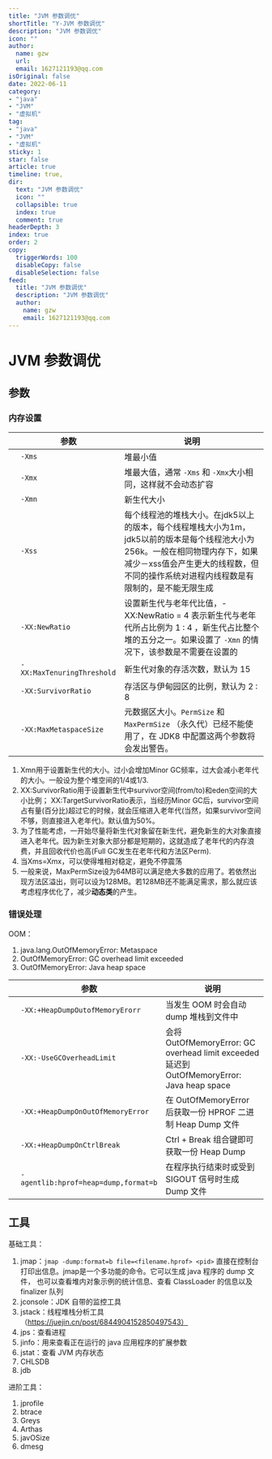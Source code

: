 ```yaml
---
title: "JVM 参数调优"
shortTitle: "Y-JVM 参数调优"
description: "JVM 参数调优"
icon: ""
author: 
  name: gzw
  url: 
  email: 1627121193@qq.com
isOriginal: false
date: 2022-06-11
category: 
- "java"
- "JVM"
- "虚拟机"
tag:
- "java"
- "JVM"
- "虚拟机"
sticky: 1
star: false
article: true
timeline: true,
dir:
  text: "JVM 参数调优"
  icon: ""
  collapsible: true
  index: true
  comment: true
headerDepth: 3
index: true
order: 2
copy:
  triggerWords: 100
  disableCopy: false
  disableSelection: false
feed:
  title: "JVM 参数调优"
  description: "JVM 参数调优"
  author:
    name: gzw
    email: 1627121193@qq.com
---
```








# JVM 参数调优



## 参数

### 内存设置

|      | 参数                       | 说明                                                         |
| ---- | -------------------------- | ------------------------------------------------------------ |
|      | `-Xms`                     | 堆最小值                                                     |
|      | `-Xmx`                     | 堆最大值，通常 `-Xms` 和 `-Xmx`大小相同，这样就不会动态扩容  |
|      | `-Xmn`                     | 新生代大小                                                   |
|      | `-Xss`                     | 每个线程池的堆栈大小。在jdk5以上的版本，每个线程堆栈大小为1m，jdk5以前的版本是每个线程池大小为256k。一般在相同物理内存下，如果减少－xss值会产生更大的线程数，但不同的操作系统对进程内线程数是有限制的，是不能无限生成 |
|      | `-XX:NewRatio`             | 设置新生代与老年代比值，-XX:NewRatio = 4 表示新生代与老年代所占比例为 1 : 4 ，新生代占比整个堆的五分之一。如果设置了 `-Xmn` 的情况下，该参数是不需要在设置的 |
|      | `-XX:MaxTenuringThreshold` | 新生代对象的存活次数，默认为 15                              |
|      | `-XX:SurvivorRatio`        | 存活区与伊甸园区的比例，默认为 2 : 8                         |
|      | `-XX:MaxMetaspaceSize`     | 元数据区大小。`PermSize` 和 `MaxPermSize` （永久代）已经不能使用了，在 JDK8 中配置这两个参数将会发出警告。 |

1. Xmn用于设置新生代的大小。过小会增加Minor GC频率，过大会减小老年代的大小。一般设为整个堆空间的1/4或1/3.
2. XX:SurvivorRatio用于设置新生代中survivor空间(from/to)和eden空间的大小比例； XX:TargetSurvivorRatio表示，当经历Minor GC后，survivor空间占有量(百分比)超过它的时候，就会压缩进入老年代(当然，如果survivor空间不够，则直接进入老年代)。默认值为50%。
3. 为了性能考虑，一开始尽量将新生代对象留在新生代，避免新生的大对象直接进入老年代。因为新生对象大部分都是短期的，这就造成了老年代的内存浪费，并且回收代价也高(Full GC发生在老年代和方法区Perm).
4. 当Xms=Xmx，可以使得堆相对稳定，避免不停震荡
5. 一般来说，MaxPermSize设为64MB可以满足绝大多数的应用了。若依然出现方法区溢出，则可以设为128MB。若128MB还不能满足需求，那么就应该考虑程序优化了，减少**动态类**的产生。



### 错误处理

OOM：

1. java.lang.OutOfMemoryError: Metaspace
2. OutOfMemoryError: GC overhead limit exceeded
3. OutOfMemoryError: Java heap space

|      | 参数                                 | 说明                                                         |
| ---- | ------------------------------------ | ------------------------------------------------------------ |
|      | `-XX:+HeapDumpOutofMemoryErorr`      | 当发生 OOM 时会自动 dump 堆栈到文件中                        |
|      | `-XX:-UseGCOverheadLimit`            | 会将 OutOfMemoryError: GC overhead limit exceeded 延迟到 OutOfMemoryError: Java heap space |
|      | `-XX:+HeapDumpOnOutOfMemoryError`    | 在 OutOfMemoryError 后获取一份 HPROF 二进制 Heap Dump 文件   |
|      | `-XX:+HeapDumpOnCtrlBreak`           | Ctrl + Break 组合键即可获取一份 Heap Dump                    |
|      | `-agentlib:hprof=heap=dump,format=b` | 在程序执行结束时或受到 SIGOUT 信号时生成 Dump 文件           |





## 工具

基础工具：

1. jmap：`jmap -dump:format=b file=<filename.hprof> <pid>` 直接在控制台打印出信息。jmap是一个多功能的命令。它可以生成 java 程序的 dump 文件， 也可以查看堆内对象示例的统计信息、查看 ClassLoader 的信息以及 finalizer 队列
2. jconsole：JDK 自带的监控工具
3. jstack：线程堆栈分析工具（https://juejin.cn/post/6844904152850497543）
4. jps：查看进程
5. jinfo：用来查看正在运行的 java 应用程序的扩展参数
6. jstat：查看 JVM 内存状态
7. CHLSDB
8. jdb

进阶工具：

1. jprofile
2. btrace
3. Greys
4. Arthas
5. javOSize
6. dmesg
